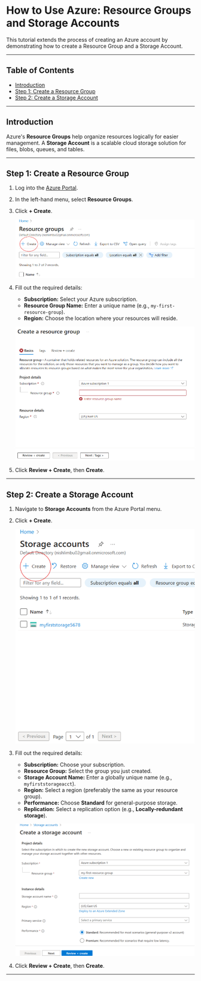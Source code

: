 # How to Use Azure: Resource Groups and Storage Accounts

This tutorial extends the process of creating an Azure account by demonstrating how to create a Resource Group and a Storage Account.

---

## Table of Contents
- [Introduction](#introduction)
- [Step 1: Create a Resource Group](#step-1-create-a-resource-group)
- [Step 2: Create a Storage Account](#step-2-create-a-storage-account)

---

## Introduction

Azure's **Resource Groups** help organize resources logically for easier management. A **Storage Account** is a scalable cloud storage solution for files, blobs, queues, and tables.

---

## Step 1: Create a Resource Group

1. Log into the [Azure Portal](https://portal.azure.com).
2. In the left-hand menu, select **Resource Groups**.
3. Click **+ Create**.

   ![Create Resource Group Button](../images/create-source-group-button.png)

4. Fill out the required details:
   - **Subscription:** Select your Azure subscription.
   - **Resource Group Name:** Enter a unique name (e.g., `my-first-resource-group`).
   - **Region:** Choose the location where your resources will reside.

   ![Resource Group Form](../images/resource-group-form.png)

5. Click **Review + Create**, then **Create**.

---

## Step 2: Create a Storage Account

1. Navigate to **Storage Accounts** from the Azure Portal menu.
2. Click **+ Create**.

   ![Create Storage Account Button](../images/create-storage-account-button.png)

3. Fill out the required details:
   - **Subscription:** Choose your subscription.
   - **Resource Group:** Select the group you just created.
   - **Storage Account Name:** Enter a globally unique name (e.g., `myfirststorageacct`).
   - **Region:** Select a region (preferably the same as your resource group).
   - **Performance:** Choose **Standard** for general-purpose storage.
   - **Replication:** Select a replication option (e.g., **Locally-redundant storage**).

   ![Storage Account Form](../images/storage-account-form.png)

4. Click **Review + Create**, then **Create**.

---
